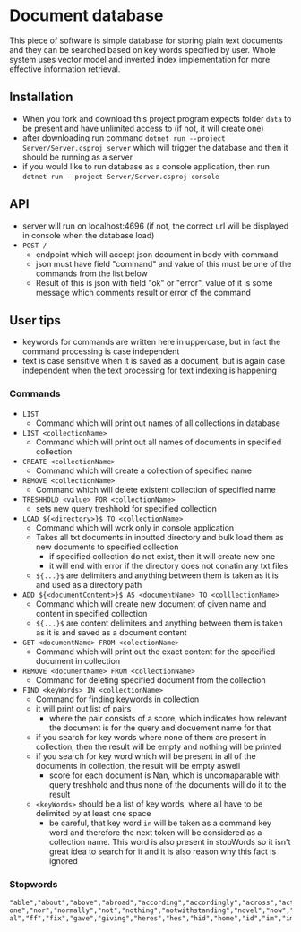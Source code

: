 # Document database
This piece of software is simple database for storing plain text documents and they can be searched based on key words specified by user. Whole system uses vector model and inverted index implementation for more effective information retrieval.

## Installation
- When you fork and download this project program expects folder `data` to be present and have unlimited access to (if not, it will create one)
- after downloading run command `dotnet run --project Server/Server.csproj server` which will trigger the database and then it should be running as a server
- if you would like to run database as a console application, then run `dotnet run --project Server/Server.csproj console`

## API
- server will run on localhost:4696 (if not, the correct url will be displayed in console when the database load)
- `POST /`
    - endpoint which will accept json dcoument in body with command
    - json must have field "command" and value of this must be one of the commands from the list below
    - Result of this is json with field "ok" or "error", value of it is some message which comments result or error of the command

## User tips
- keywords for commands are written here in uppercase, but in fact the command processing is case independent
- text is case sensitive when it is saved as a document, but is again case independent when the text processing for text indexing is happening

### Commands
- `LIST`
    - Command which will print out names of all collections in database
- `LIST <collectionName>`
    - Command which will print out all names of documents in specified collection
- `CREATE <collectionName>`
    - Command which will create a collection of specified name
- `REMOVE <collectionName>`
    - Command which will delete existent collection of specified name
- `TRESHHOLD <value> FOR <collectionName>`
    - sets new query treshhold for specified collection
- `LOAD ${<directory>}$ TO <collectionName>`
    - Command which will work only in console application
    - Takes all txt documents in inputted directory and bulk load them as new documents to specified collection
        - if specified collection do not exist, then it will create new one
        - it will end with error if the directory does not conatin any txt files
    - `${...}$` are delimiters and anything between them is taken as it is and used as a directory path
- `ADD ${<documentContent>}$ AS <documentName> TO <colllectionName>`
    - Command which will create new document of given name and content in specified collection
    - `${...}$` are content delimiters and anything between them is taken as it is and saved as a document content
- `GET <documentName> FROM <colectionName>`
    - Command which will print out the exact content for the specified document in collection
- `REMOVE <documentName> FROM <collectionName>`
    - Command for deleting specified document from the collection
- `FIND <keyWords> IN <collectionName>`
    - Command for finding keywords in collection
    - it will print out list of pairs
        - where the pair consists of a score, which indicates how relevant the document is for the query and docuement name for that
    - if you search for key words where none of them are present in collection, then the result will be empty and nothing will be printed
    - if you search for key word which will be present in all of the documents in collection, the result will be empty aswell
        - score for each document is Nan, which is uncomaparable with query treshhold and thus none of the documents will do it to the result
    - `<keyWords>` should be a list of key words, where all have to be delimited by at least one space
        - be careful, that key word `in` will be taken as a command key word and therefore the next token will be considered as a collection name. This word is also present in stopWords so it isn't great idea to search for it and it is also reason why this fact is ignored

### Stopwords
```
"able","about","above","abroad","according","accordingly","across","actually","adj","after","afterwards","again","against","ago","ahead","ain't","all","allow","allows","almost","alone","along","alongside","already","also","although","always","am","amid","amidst","among","amongst","an","and","another","any","anybody","anyhow","anyone","anything","anyway","anyways","anywhere","apart","appear","appreciate","appropriate","are","aren't","around","as","a's","aside","ask","asking","associated","at","available","away","awfully","back","backward","backwards","be","became","because","become","becomes","becoming","been","before","beforehand","begin","behind","being","believe","below","beside","besides","best","better","between","beyond","both","brief","but","by","came","can","cannot","cant","can't","caption","cause","causes","certain","certainly","changes","clearly","c'mon","co","co.","com","come","comes","concerning","consequently","consider","considering","contain","containing","contains","corresponding","could","couldn't","course","c's","currently","dare","daren't","definitely","described","despite","did","didn't","different","directly","do","does","doesn't","doing","done","don't","down","downwards","during","each","edu","eg","eight","eighty","either","else","elsewhere","end","ending","enough","entirely","especially","et","etc","even","ever","evermore","every","everybody","everyone","everything","everywhere","ex","exactly","example","except","fairly","far","farther","few","fewer","fifth","first","five","followed","following","follows","for","forever","former","formerly","forth","forward","found","four","from","further","furthermore","get","gets","getting","given","gives","go","goes","going","gone","got","gotten","greetings","had","hadn't","half","happens","hardly","has","hasn't","have","haven't","having","he","he'd","he'll","hello","help","hence","her","here","hereafter","hereby","herein","here's","hereupon","hers","herself","he's","hi","him","himself","his","hither","hopefully","how","howbeit","however","hundred","i'd","ie","if","ignored","i'll","i'm","immediate","in","inasmuch","inc","inc.","indeed","indicate","indicated","indicates","inner","inside","insofar","instead","into","inward","is","isn't","it","it'd","it'll","its","it's","itself","i've","just","k","keep","keeps","kept","know","known","knows","last","lately","later","latter","latterly","least","less","lest","let","let's","like","liked","likely","likewise","little","look","looking","looks","low","lower","ltd","made","mainly","make","makes","many","may","maybe","mayn't","me","mean","meantime","meanwhile","merely","might","mightn't","mine","minus","miss","more","moreover","most","mostly","mr","mrs","much","must","mustn't","my","myself","name","namely","nd","near","nearly","necessary","need","needn't","needs","neither","never","neverf","neverless","nevertheless","new","next","nine","ninety","no","nobody","non","none","nonetheless","noone","no-one","nor","normally","not","nothing","notwithstanding","novel","now","nowhere","obviously","of","off","often","oh","ok","okay","old","on","once","one","ones","one's","only","onto","opposite","or","other","others","otherwise","ought","oughtn't","our","ours","ourselves","out","outside","over","overall","own","particular","particularly","past","per","perhaps","placed","please","plus","possible","presumably","probably","provided","provides","que","quite","qv","rather","rd","re","really","reasonably","recent","recently","regarding","regardless","regards","relatively","respectively","right","round","said","same","saw","say","saying","says","second","secondly","see","seeing","seem","seemed","seeming","seems","seen","self","selves","sensible","sent","serious","seriously","seven","several","shall","shan't","she","she'd","she'll","she's","should","shouldn't","since","six","so","some","somebody","someday","somehow","someone","something","sometime","sometimes","somewhat","somewhere","soon","sorry","specified","specify","specifying","still","sub","such","sup","sure","take","taken","taking","tell","tends","th","than","thank","thanks","thanx","that","that'll","thats","that's","that've","the","their","theirs","them","themselves","then","thence","there","thereafter","thereby","there'd","therefore","therein","there'll","there're","theres","there's","thereupon","there've","these","they","they'd","they'll","they're","they've","thing","things","think","third","thirty","this","thorough","thoroughly","those","though","three","through","throughout","thru","thus","till","to","together","too","took","toward","towards","tried","tries","truly","try","trying","t's","twice","two","un","under","underneath","undoing","unfortunately","unless","unlike","unlikely","until","unto","up","upon","upwards","us","use","used","useful","uses","using","usually","v","value","various","versus","very","via","viz","vs","want","wants","was","wasn't","way","we","we'd","welcome","well","we'll","went","were","we're","weren't","we've","what","whatever","what'll","what's","what've","when","whence","whenever","where","whereafter","whereas","whereby","wherein","where's","whereupon","wherever","whether","which","whichever","while","whilst","whither","who","who'd","whoever","whole","who'll","whom","whomever","who's","whose","why","will","willing","wish","with","within","without","wonder","won't","would","wouldn't","yes","yet","you","you'd","you'll","your","you're","yours","yourself","yourselves","you've","zero","a","how's","i","when's","why's","b","c","d","e","f","g","h","j","l","m","n","o","p","q","r","s","t","u","uucp","w","x","y","z","I","www","amount","bill","bottom","call","computer","con","couldnt","cry","de","describe","detail","due","eleven","empty","fifteen","fifty","fill","find","fire","forty","front","full","give","hasnt","herse","himse","interest","itse”","mill","move","myse”","part","put","show","side","sincere","sixty","system","ten","thick","thin","top","twelve","twenty","abst","accordance","act","added","adopted","affected","affecting","affects","ah","announce","anymore","apparently","approximately","aren","arent","arise","auth","beginning","beginnings","begins","biol","briefly","ca","date","ed","effect","et-al","ff","fix","gave","giving","heres","hes","hid","home","id","im","immediately","importance","important","index","information","invention","itd","keys","kg","km","largely","lets","line","'ll","means","mg","million","ml","mug","na","nay","necessarily","nos","noted","obtain","obtained","omitted","ord","owing","page","pages","poorly","possibly","potentially","pp","predominantly","present","previously","primarily","promptly","proud","quickly","ran","readily","ref","refs","related","research","resulted","resulting","results","run","sec","section","shed","shes","showed","shown","showns","shows","significant","significantly","similar","similarly","slightly","somethan","specifically","state","states","stop","strongly","substantially","successfully","sufficiently","suggest","thered","thereof","therere","thereto","theyd","theyre","thou","thoughh","thousand","throug","til","tip","ts","ups","usefully","usefulness","'ve","vol","vols","wed","whats","wheres","whim","whod","whos","widely","words","world","youd","youre"
```